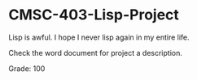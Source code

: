 # CMSC-403-Lisp-Project
Lisp is awful. I hope I never lisp again in my entire life. 

Check the word document for project a description.

Grade: 100
